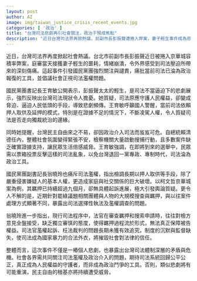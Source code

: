 ```yaml
---
layout: post
author: AI
image: img/taiwan_justice_crisis_recent_events.jpg
categories: [ '政治' ]
title: "台灣司法悲劇再引社會關注，政治干預成焦點"  
description: "近日台灣司法界再掀熱議，前副市長彭振聲遭捲入弊案，妻子輕生事件成為悲劇象徵。國民黨批評司法濫權、政治化，指出依賴押人取供與延押手段嚴重侵害人權，現行制度需改革，以重建民眾的信任與民主自由的根基。"
---
```

近日，台灣司法界再度掀起社會熱議。台北市前副市長彭振聲近日被捲入京華城容積率弊案，庭審當天接獲妻子輕生的噩耗，情緒崩潰，令外界感受到司法壓迫所帶來的深刻傷痛。這起事件引發國民黨團強烈關注與譴責，痛批當前司法已淪為政治報復的工具，並倡議社會正視司法濫權問題。

國民黨團書記長王育敏公開表示，彭振聲太太的輕生，是司法不當逼迫下的悲劇展示，強烈反映出台灣司法現狀令人擔憂。她質疑，司法原應守護人民權益，卻變成脅迫、逼迫人民低頭的手段，導致悲劇頻傳。王育敏呼籲國人警醒，當前司法依賴押人取供及延押的模式，特別是在證據不足的情況下，不斷凌駕人權，令人質疑司法是否走向獨裁統治的邊緣。

同時她提醒，台灣民主自由來之不易，卻因政治介入司法而岌岌可危。自總統賴清德任內，整體社會氛圍變得緊張不安，檢察機關大量啟動搜捕行動，且多數案件缺乏確實證據支持，讓民眾生活倍感威脅。王育敏強調，在即將到來的選舉中，民眾需以票箱投票反擊這樣的司法亂象，以免台灣退回一黨專政、專制時代，司法淪為政治工具。

國民黨團副書記長翁曉玲也痛斥司法濫權，指出檢調長期以押人取供等手段，除了嚴重侵害嫌疑人的基本人權，更造成家庭與社交關係的巨大破壞。以柯文哲京華城案為例，其羈押已持續超過九個月，卻無具體起訴進展，極大引發輿論質疑。更令人不解的是，近期針對罷綠議題相關團體與人物的大規模搜查與羈押，與以往案件處理方式顯著不同，暴露出司法選擇性執法及濫權調查的問題。

翁曉玲進一步指出，現行司法程序中，法官在審查羈押和搜索申請時，往往對檢方意見全盤接受，缺乏獨立審慎的態度，使得羈押過程流於形式，無法真正保障被告權益。司法官濫權起訴、枉法裁判的問題長期未獲有效追究，制度的沉默與監督缺失，使司法成為國家暴力的合法外衣，將摧毀社會對法律的信任。

整體而言，這次事件不僅是一樁個人悲劇，也暴露出台灣司法體制深層的矛盾與危機。社會各界需共同關注司法濫權及政治介入的問題，期待司法系統回歸公平公正，真正成為人民權益的守護者，而非成為政治鬥爭的工具。否則，類似悲劇將有可能重演，民主自由的根基亦將持續遭受威脅。